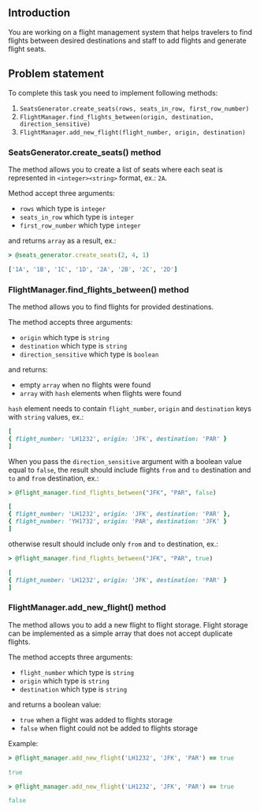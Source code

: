 ## Introduction

You are working on a flight management system that helps travelers to find flights between desired destinations and staff to add flights and generate flight seats.

## Problem statement

To complete this task you need to implement following methods:

1. `SeatsGenerator.create_seats(rows, seats_in_row, first_row_number)`
2. `FlightManager.find_flights_between(origin, destination, direction_sensitive)`
3. `FlightManager.add_new_flight(flight_number, origin, destination)`

### SeatsGenerator.create_seats() method

The method allows you to create a list of seats where each seat is represented in `<integer><string>` format, ex.: `2A`.

Method accept three arguments:

- `rows` which type is `integer`
- `seats_in_row` which type is `integer`
- `first_row_number` which type `integer`

and returns `array` as a result, ex.:

```ruby
> @seats_generator.create_seats(2, 4, 1)

['1A', '1B', '1C', '1D', '2A', '2B', '2C', '2D']
```

### FlightManager.find_flights_between() method

The method allows you to find flights for provided destinations.

The method accepts three arguments:

- `origin` which type is `string`
- `destination` which type is `string`
- `direction_sensitive` which type is `boolean`

and returns:

- empty `array` when no flights were found
- `array` with `hash` elements when flights were found

`hash` element needs to contain `flight_number`, `origin` and `destination` keys with `string` values, ex.:

```ruby
[
{ flight_number: 'LH1232', origin: 'JFK', destination: 'PAR' }
]
```

When you pass the `direction_sensitive` argument with a boolean value equal to `false`, the result should include flights `from` and `to` destination and `to` and `from` destination, ex.:

```ruby
> @flight_manager.find_flights_between("JFK", "PAR", false)

[
{ flight_number: 'LH1232', origin: 'JFK', destination: 'PAR' },
{ flight_number: 'YH1732', origin: 'PAR', destination: 'JFK' }
]
```

otherwise result should include only `from` and `to` destination, ex.:

```ruby
> @flight_manager.find_flights_between("JFK", "PAR", true)

[
{ flight_number: 'LH1232', origin: 'JFK', destination: 'PAR' }
]
```

### FlightManager.add_new_flight() method

The method allows you to add a new flight to flight storage. Flight storage can be implemented as a simple array that does not accept duplicate flights.

The method accepts three arguments:

- `flight_number` which type is `string`
- `origin` which type is `string`
- `destination` which type is `string`

and returns a boolean value: 
- `true` when a flight was added to flights storage
- `false` when flight could not be added to flights storage

Example:

```ruby
> @flight_manager.add_new_flight('LH1232', 'JFK', 'PAR') == true

true

> @flight_manager.add_new_flight('LH1232', 'JFK', 'PAR') == true

false
```
